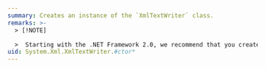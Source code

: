 ```yaml
---
summary: Creates an instance of the `XmlTextWriter` class.
remarks: >-
  > [!NOTE]

  >  Starting with the .NET Framework 2.0, we recommend that you create <xref:System.Xml.XmlWriter> instances by using the <xref:System.Xml.XmlWriter.Create%2A?displayProperty=fullName> method and the <xref:System.Xml.XmlWriterSettings> class to take advantage of new functionality.
uid: System.Xml.XmlTextWriter.#ctor*
---
```

